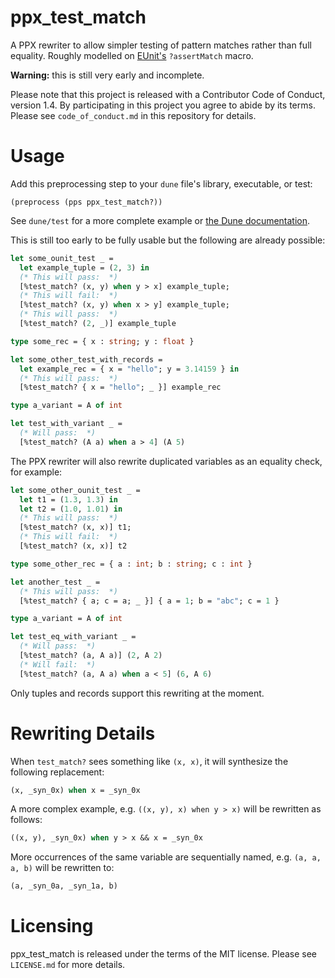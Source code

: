 ppx\_test\_match
=====
A PPX rewriter to allow simpler testing of pattern matches rather than full equality.  Roughly modelled on [EUnit's](http://erlang.org/doc/apps/eunit/chapter.html) `?assertMatch` macro.

**Warning:** this is still very early and incomplete.

Please note that this project is released with a Contributor Code of Conduct, version 1.4. By participating in this project you agree to abide by its terms.  Please see `code_of_conduct.md` in this repository for details.

# Usage
Add this preprocessing step to your `dune` file's library, executable, or test:

```
(preprocess (pps ppx_test_match?))
```

See `dune/test` for a more complete example or [the Dune documentation](https://dune.readthedocs.io/en/stable/concepts.html#preprocessing-spec).

This is still too early to be fully usable but the following are already possible:

```ocaml
let some_ounit_test _ =
  let example_tuple = (2, 3) in
  (* This will pass:  *)
  [%test_match? (x, y) when y > x] example_tuple;
  (* This will fail:  *)
  [%test_match? (x, y) when x > y] example_tuple;
  (* This will pass:  *)
  [%test_match? (2, _)] example_tuple

type some_rec = { x : string; y : float }

let some_other_test_with_records =
  let example_rec = { x = "hello"; y = 3.14159 } in
  (* This will pass:  *)
  [%test_match? { x = "hello"; _ }] example_rec

type a_variant = A of int

let test_with_variant _ =
  (* Will pass:  *)
  [%test_match? (A a) when a > 4] (A 5)
```

The PPX rewriter will also rewrite duplicated variables as an equality check, for example:

```ocaml
let some_other_ounit_test _ =
  let t1 = (1.3, 1.3) in
  let t2 = (1.0, 1.01) in
  (* This will pass:  *)
  [%test_match? (x, x)] t1;
  (* This will fail:  *)
  [%test_match? (x, x)] t2

type some_other_rec = { a : int; b : string; c : int }

let another_test _ =
  (* This will pass:  *)
  [%test_match? { a; c = a; _ }] { a = 1; b = "abc"; c = 1 }

type a_variant = A of int

let test_eq_with_variant _ =
  (* Will pass:  *)
  [%test_match? (a, A a)] (2, A 2)
  (* Will fail:  *)
  [%test_match? (a, A a) when a < 5] (6, A 6)
```

Only tuples and records support this rewriting at the moment.

# Rewriting Details
When `test_match?` sees something like `(x, x)`, it will synthesize the following replacement:

```ocaml
(x, _syn_0x) when x = _syn_0x
```

A more complex example, e.g. `((x, y), x) when y > x)` will be rewritten as follows:

```ocaml
((x, y), _syn_0x) when y > x && x = _syn_0x
```

More occurrences of the same variable are sequentially named, e.g. `(a, a, a, b)` will be rewritten to:

```ocaml
(a, _syn_0a, _syn_1a, b)
```

# Licensing
ppx\_test\_match is released under the terms of the MIT license.  Please see `LICENSE.md` for more details.
